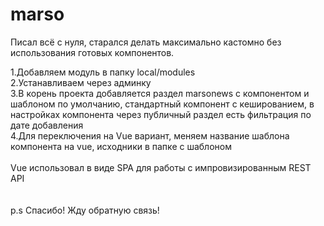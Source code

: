 # marso
Писал всё с нуля, старался делать максимально кастомно без использования готовых компонентов.

1.Добавляем модуль в папку local/modules<br />
2.Устанавливаем через админку<br />
3.В корень проекта добавляется раздел marsonews с компонентом и шаблоном по умолчанию, стандартный компонент с кешированием, в настройках компонента через публичный раздел есть фильтрация по дате добавления <br />
4.Для переключения на Vue вариант, меняем название шаблона компонента на vue, исходники в папке с шаблоном<br />
<br />
Vue использовал в виде SPA для работы с импровизированным REST API
<br /><br /><br />
p.s Спасибо! Жду обратную связь!
